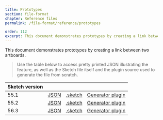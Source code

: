 ```yaml
---
title: Prototypes
section: file-format
chapter: Reference files
permalink: /file-format/reference/prototypes

order: 112
excerpt: This document demonstrates prototypes by creating a link between two artboards.
---
```


This document demonstrates prototypes by creating a link between two artboards.

> Use the table below to access pretty printed JSON illustrating the feature, as well as the Sketch file itself and the plugin source used to generate the file from scratch.

| Sketch version |                                                                                                         |                                                                                                                   |                                                                                                                                                |
| -------------- | ------------------------------------------------------------------------------------------------------- | ----------------------------------------------------------------------------------------------------------------- | ---------------------------------------------------------------------------------------------------------------------------------------------- |
| 55.1           | [JSON](https://github.com/BohemianCoding/SketchAPI/tree/develop/reference-files/55.1/prototypes/output) | [.sketch](https://github.com/BohemianCoding/SketchAPI/tree/develop/reference-files/55.1/prototypes/output.sketch) | [Generator plugin](https://github.com/BohemianCoding/SketchAPI/tree/develop/reference-files/plugin.sketchplugin/Contents/Sketch/prototypes.js) |
| 55.2           | [JSON](https://github.com/BohemianCoding/SketchAPI/tree/develop/reference-files/55.2/prototypes/output) | [.sketch](https://github.com/BohemianCoding/SketchAPI/tree/develop/reference-files/55.2/prototypes/output.sketch) | [Generator plugin](https://github.com/BohemianCoding/SketchAPI/tree/develop/reference-files/plugin.sketchplugin/Contents/Sketch/prototypes.js) |
| 56.3           | [JSON](https://github.com/BohemianCoding/SketchAPI/tree/develop/reference-files/56.3/prototypes/output) | [.sketch](https://github.com/BohemianCoding/SketchAPI/tree/develop/reference-files/56.3/prototypes/output.sketch) | [Generator plugin](https://github.com/BohemianCoding/SketchAPI/tree/develop/reference-files/plugin.sketchplugin/Contents/Sketch/prototypes.js) |
